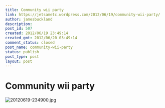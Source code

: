 ```yaml
---
title: Community wii party
link: https://jetsametc.wordpress.com/2012/06/19/community-wii-party/
author: jamesbuckland
description: 
post_id: 507
created: 2012/06/19 23:49:14
created_gmt: 2012/06/20 03:49:14
comment_status: closed
post_name: community-wii-party
status: publish
post_type: post
layout: post
---
```


# Community wii party

![20120619-234900.jpg](http://jetsametc.files.wordpress.com/2012/06/20120619-234900.jpg)
